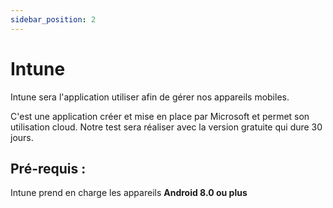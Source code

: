 ```yaml
---
sidebar_position: 2
---
```


# Intune

Intune sera l'application utiliser afin de gérer nos appareils mobiles.

C'est une application créer et mise en place par Microsoft et permet son utilisation cloud.
Notre test sera réaliser avec la version gratuite qui dure 30 jours. 

## Pré-requis : 

Intune prend en charge les appareils **Android 8.0 ou plus**
